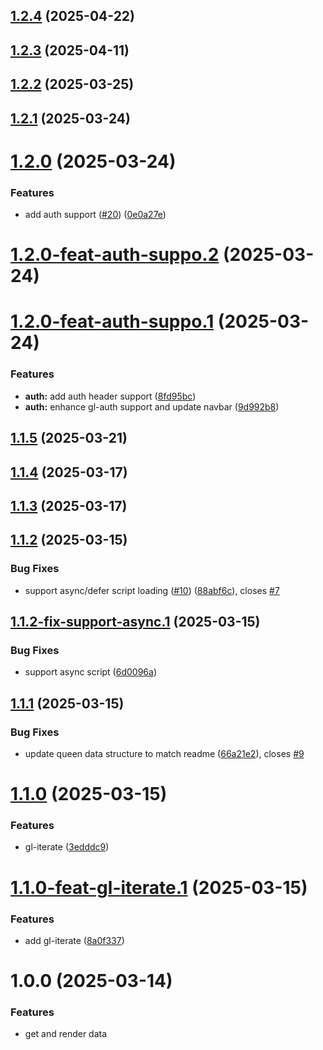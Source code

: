 ## [1.2.4](https://github.com/queen-raae/galleon-attributes/compare/v1.2.3...v1.2.4) (2025-04-22)

## [1.2.3](https://github.com/queen-raae/galleon-attributes/compare/v1.2.2...v1.2.3) (2025-04-11)

## [1.2.2](https://github.com/queen-raae/galleon-attributes/compare/v1.2.1...v1.2.2) (2025-03-25)

## [1.2.1](https://github.com/queen-raae/galleon-attributes/compare/v1.2.0...v1.2.1) (2025-03-24)

# [1.2.0](https://github.com/queen-raae/galleon-attributes/compare/v1.1.5...v1.2.0) (2025-03-24)


### Features

* add auth support ([#20](https://github.com/queen-raae/galleon-attributes/issues/20)) ([0e0a27e](https://github.com/queen-raae/galleon-attributes/commit/0e0a27ed7c2336580ca4c283ba1856ad043415a8))

# [1.2.0-feat-auth-suppo.2](https://github.com/queen-raae/galleon-attributes/compare/v1.2.0-feat-auth-suppo.1...v1.2.0-feat-auth-suppo.2) (2025-03-24)

# [1.2.0-feat-auth-suppo.1](https://github.com/queen-raae/galleon-attributes/compare/v1.1.5...v1.2.0-feat-auth-suppo.1) (2025-03-24)


### Features

* **auth:** add auth header support ([8fd95bc](https://github.com/queen-raae/galleon-attributes/commit/8fd95bca2cd653b8ae0b1d62dbbef22aa7e421a5))
* **auth:** enhance gl-auth support and update navbar ([9d992b8](https://github.com/queen-raae/galleon-attributes/commit/9d992b892b65a4b5245387a909dcf3fb4a5b0ad2))

## [1.1.5](https://github.com/queen-raae/galleon-attributes/compare/v1.1.4...v1.1.5) (2025-03-21)

## [1.1.4](https://github.com/queen-raae/galleon-attributes/compare/v1.1.3...v1.1.4) (2025-03-17)

## [1.1.3](https://github.com/queen-raae/galleon-attributes/compare/v1.1.2...v1.1.3) (2025-03-17)

## [1.1.2](https://github.com/queen-raae/galleon-attributes/compare/v1.1.1...v1.1.2) (2025-03-15)


### Bug Fixes

* support async/defer script loading ([#10](https://github.com/queen-raae/galleon-attributes/issues/10)) ([88abf6c](https://github.com/queen-raae/galleon-attributes/commit/88abf6c70a08a8f8032e0282449f02af14a835bd)), closes [#7](https://github.com/queen-raae/galleon-attributes/issues/7)

## [1.1.2-fix-support-async.1](https://github.com/queen-raae/galleon-attributes/compare/v1.1.1...v1.1.2-fix-support-async.1) (2025-03-15)


### Bug Fixes

* support async script ([6d0096a](https://github.com/queen-raae/galleon-attributes/commit/6d0096a59fc9848cf02f40867846aa65dddc0010))

## [1.1.1](https://github.com/queen-raae/galleon-attributes/compare/v1.1.0...v1.1.1) (2025-03-15)


### Bug Fixes

* update queen data structure to match readme ([66a21e2](https://github.com/queen-raae/galleon-attributes/commit/66a21e276aeeb8085d1eb30e5ff2af54f16d67ca)), closes [#9](https://github.com/queen-raae/galleon-attributes/issues/9)

# [1.1.0](https://github.com/queen-raae/galleon-attributes/compare/v1.0.1...v1.1.0) (2025-03-15)


### Features

* gl-iterate ([3edddc9](https://github.com/queen-raae/galleon-attributes/commit/3edddc963e3ea0e3b0e0005f73f65ed040fffd7d))

# [1.1.0-feat-gl-iterate.1](https://github.com/queen-raae/galleon-attributes/compare/v1.0.1...v1.1.0-feat-gl-iterate.1) (2025-03-15)


### Features

* add gl-iterate ([8a0f337](https://github.com/queen-raae/galleon-attributes/commit/8a0f33789b0cad6b2a2cf7806c8b75865cee06b8))

# 1.0.0 (2025-03-14)

### Features

- get and render data
